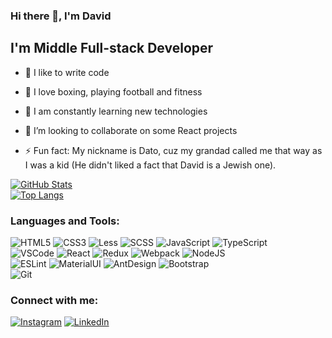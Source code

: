 ### Hi there 👋, I'm David

## I'm Middle Full-stack Developer

- 💪 I like to write code
- 🎉 I love boxing, playing football and fitness
- 🥅 I am constantly learning new technologies
- 👯 I’m looking to collaborate on some React projects

- ⚡ Fun fact: My nickname is Dato, cuz my grandad called me that way as I was a kid (He didn't liked a fact that David is a Jewish one).

[![GitHub Stats](https://github-readme-stats.vercel.app/api?username=daviddubliakovj&theme=dark&show_icons=true&hide=issues,contribs)](https://github.com/daviddubliakov/)  
[![Top Langs](https://github-readme-stats.vercel.app/api/top-langs/?username=daviddubliakovj&theme=dark&hide=jupyter%20notebook,php,vue,html,css,go&langs_count=8&layout=compact)](https://github.com/daviddubliakov/)

### Languages and Tools:
![HTML5](https://img.shields.io/badge/-HTML5-090909?style=for-the-badge&logo=HTML5)
![CSS3](https://img.shields.io/badge/-CSS3-090909?style=for-the-badge&logo=CSS3)
![Less](https://img.shields.io/badge/-Less-090909?style=for-the-badge&logo=Less)
![SCSS](https://img.shields.io/badge/-SCSS-090909?style=for-the-badge&logo=SASS)
![JavaScript](https://img.shields.io/badge/-JavaScript-090909?style=for-the-badge&logo=JavaScript)
![TypeScript](https://img.shields.io/badge/-TypeScript-090909?style=for-the-badge&logo=TypeScript)  
![VSCode](https://img.shields.io/badge/-VSCode-090909?style=for-the-badge&logo=visualstudiocode)
![React](https://img.shields.io/badge/-React-090909?style=for-the-badge&logo=react)
![Redux](https://img.shields.io/badge/-Redux-090909?style=for-the-badge&logo=redux)
![Webpack](https://img.shields.io/badge/-Webpack-090909?style=for-the-badge&logo=Webpack)
![NodeJS](https://img.shields.io/badge/-Node.js-090909?style=for-the-badge&logo=Node.js)  
![ESLint](https://img.shields.io/badge/-ESLint-090909?style=for-the-badge&logo=ESLint)
![MaterialUI](https://img.shields.io/badge/-MaterialUI-090909?style=for-the-badge&logo=MaterialUI)
![AntDesign](https://img.shields.io/badge/-AntDesign-090909?style=for-the-badge&logo=AntDesign)
![Bootstrap](https://img.shields.io/badge/-Bootstrap-090909?style=for-the-badge&logo=Bootstrap)  
![Git](https://img.shields.io/badge/-Git-090909?style=for-the-badge&logo=Git)


### Connect with me:
[![Instagram](https://img.shields.io/badge/-instagram-090909?style=for-the-badge&logo=instagram)](https://www.instagram.com/dava.dato/)
[![LinkedIn](https://img.shields.io/badge/-linkedin-090909?style=for-the-badge&logo=linkedin)](https://www.linkedin.com/in/david-dubliakov-b1b075202/)
